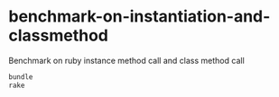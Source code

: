 # benchmark-on-instantiation-and-classmethod

Benchmark on ruby instance method call and class method call

```bash
bundle
rake
```
